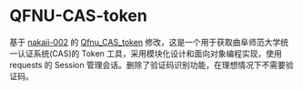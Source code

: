 # QFNU-CAS-token
基于 [nakaii-002](https://github.com/nakaii-002) 的 [Qfnu_CAS_token](https://github.com/nakaii-002/Qfnu_CAS_token) 修改，这是一个用于获取曲阜师范大学统一认证系统(CAS)的 Token 工具，采用模块化设计和面向对象编程实现，使用 requests 的 Session 管理会话。删除了验证码识别功能，在理想情况下不需要验证码。
